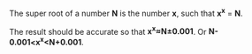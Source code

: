 The super root of a number **N** is the number **x**,
such that **x<sup>x</sup>** = **N**.

The result should be accurate so that  **x<sup>x</sup>&asymp;N&plusmn;0.001**.
Or **N-0.001<x<sup>x</sup><N+0.001**.
